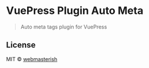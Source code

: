 # VuePress Plugin Auto Meta

> Auto meta tags plugin for VuePress

## License

MIT © [webmasterish](https://webmasterish.com)
